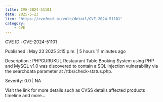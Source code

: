 ```yaml
---
title: CVE-2024-51101
date: 2025-5-23
lien: "https://cvefeed.io/vuln/detail/CVE-2024-51101"
category:
    - CVE
---
```


CVE ID : CVE-2024-51101

Published :  May 23
2025
3:15 p.m. | 5 hours
11 minutes ago

Description : PHPGURUKUL Restaurant Table Booking System using PHP and MySQL v1.0 was discovered to contain a SQL injection vulnerability via the searchdata parameter at /rtbs/check-status.php.

Severity: 0.0 | NA

Visit the link for more details
such as CVSS details
affected products
timeline
and more...
